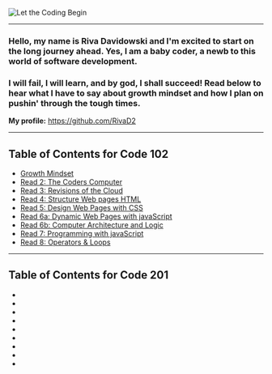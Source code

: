 ![Let the Coding Begin](https://media.giphy.com/media/zOvBKUUEERdNm/giphy.gif)

------------------------
### Hello, my name is Riva Davidowski and I'm excited to start on the long journey ahead. Yes, I am a baby coder, a newb to this world of software development. 
### I will fail, I will learn, and by god, I shall succeed! Read below to hear what I have to say about growth mindset and how I plan on pushin' through the tough times. 

**My profile:** <https://github.com/RivaD2>

-----------------

##  Table of Contents for Code 102 

* [Growth Mindset](growthmindset.md)
* [Read 2: The Coders Computer](coder-computers.md)
* [Read 3: Revisions of the Cloud](commit-to-git.md)
* [Read 4: Structure Web pages HTML](structure-html.md)
* [Read 5: Design Web Pages with CSS](structure-css.md)
* [Read 6a: Dynamic Web Pages with javaScript](javascript.md)
* [Read 6b: Computer Architecture and Logic](architectureandLogic.md)
* [Read 7: Programming with javaScript](programmingjs.md)
* [Read 8: Operators & Loops](opsandloops.md)


----------------------------

## Table of Contents for Code 201

* []()
* []()
* []()
* []()
* []()
* []()
* []()
* []()
* []()
